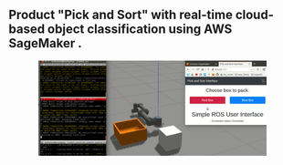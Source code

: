 ## Product "Pick and Sort" with real-time cloud-based object classification using AWS SageMaker . 
<p align="center">
<img src="./media/gif_1.gif" width="400">
